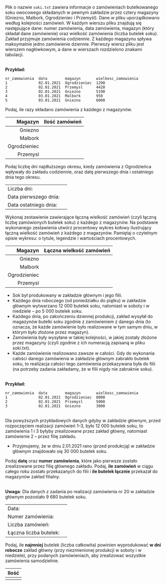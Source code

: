 <TestProvider title="Sok">

Plik o nazwie `soki.txt` zawiera informacje o zamówieniach butelkowanego soku owocowego składanych w pewnym zakładzie przez cztery magazyny (Gniezno, Malbork, Ogrodzieniec i Przemyśl). Dane w pliku uporządkowano według kolejności zamówień. W każdym wierszu pliku znajdują się następujące dane: numer zamówienia, data zamówienia, magazyn (który składał dane zamówienie) oraz wielkość zamówienia (liczba butelek soku). Zakład przyjmuje zamówienia codziennie. Z każdego magazynu spływa maksymalnie jedno zamówienie dziennie. Pierwszy wiersz pliku jest wierszem nagłówkowym, a dane w wierszach rozdzielono znakami tabulacji.

\
**Przykład:**

```
nr_zamowienia  data        magazyn       wielkosc_zamowienia
1              02.01.2021  Ogrodzieniec  1290
2              02.01.2021  Przemysl      4420
3              02.01.2021  Gniezno       5190
4              03.01.2021  Malbork       950
5              03.01.2021  Gniezno       6000
```

  <DownloadBtn urls="/formula-2015/2022/maj/soki.txt" />
</TestProvider>

<TestProvider pkt=1>

Podaj, ile razy składano zamówienia z każdego z magazynów.

|      Magazyn |      Ilość zamówień      |
| -----------: | :----------------------: |
|      Gniezno | <TestInput answer=152 /> |
|      Malbork | <TestInput answer=183 /> |
| Ogrodzieniec | <TestInput answer=222 /> |
|     Przemysl | <TestInput answer=198 /> |

  <AnswerBtn />
</TestProvider>

<TestProvider pkt=2>

Podaj liczbę dni najdłuższego okresu, kiedy zamówienia z Ogrodzieńca wpływały do zakładu codziennie, oraz datę pierwszego dnia i ostatniego dnia tego okresu.

|                       |                                                              |
| :-------------------- | ------------------------------------------------------------ |
| Liczba dni:           | <TestInput answer=8 />                                       |
| Data pierwszego dnia: | <TestInput answer="07.10.2021" placeholder="(dd.mm.rrrr)" /> |
| Data ostatniego dnia: | <TestInput answer="14.10.2021" placeholder="(dd.mm.rrrr)" /> |

  <AnswerBtn />
</TestProvider>

<TestProvider pkt=3>

Wykonaj zestawienie zawierające łączną wielkość zamówień (czyli łączną liczbę zamówionych butelek soku) z każdego z magazynów. Na podstawie wykonanego zestawienia utwórz procentowy wykres kołowy ilustrujący łączną wielkość zamówień z każdego z magazynów. Pamiętaj o czytelnym opisie wykresu: o tytule, legendzie i wartościach procentowych.

|      Magazyn |   Łączna wielkość zamówień   |
| -----------: | :--------------------------: |
|      Gniezno | <TestInput answer=819000 />  |
|      Malbork | <TestInput answer=944240 />  |
| Ogrodzieniec | <TestInput answer=1115560 /> |
|     Przemysl | <TestInput answer=1062920 /> |

  <AnswerBtn />
</TestProvider>

<InfoBox taskNums="5.4 5.5">

- Sok był produkowany w zakładzie głównym i jego filii.
- Każdego dnia roboczego (od poniedziałku do piątku) w zakładzie głównym wytwarzano 12 000 butelek soku, natomiast w soboty i w niedziele – po 5 000 butelek soku.
- Każdego dnia, po zakończeniu dziennej produkcji, zakład wysyłał do magazynów butelki soku zgodnie z zamówieniem z danego dnia (to oznacza, że każde zamówienie było realizowane w tym samym dniu, w którym było złożone przez magazyn).
- Zamówienia były wysyłane w takiej kolejności, w jakiej zostały złożone przez magazyny (czyli zgodnie z ich numeracją zapisaną w pliku soki.txt).
- Każde zamówienie realizowano zawsze w całości. Gdy do wykonania całości danego zamówienia w zakładzie głównym zabrakło butelek soku, to realizacja całości tego zamówienia przekazywana była do filii (na potrzeby zadania zakładamy, że w filii nigdy nie zabraknie soku).

\
**Przykład:**

```
nr_zamowienia  data        magazyn       wielkosc_zamowienia
1              02.01.2021  Ogrodzieniec  8000
2              02.01.2021  Przemysl      5000
3              02.01.2021  Gniezno       3000
```

\
Dla powyższych przykładowych danych gdyby w zakładzie głównym, przed rozpoczęciem realizacji zamówień 1–3, było 12 000 butelek soku, to zamówienia 1 i 3 byłyby zrealizowane przez zakład główny, natomiast zamówienie 2 – przez filię zakładu.

- Przyjmujemy, że w dniu 2.01.2021 rano (przed produkcją) w zakładzie głównym znajdowało się 30 000 butelek soku.

</InfoBox>

<TestProvider pkt=4>

Podaj **datę** oraz **numer zamówienia**, które jako pierwsze zostało zrealizowane przez filię głównego zakładu. Podaj, **ile zamówień** w ciągu całego roku zostało przekazanych do filii i **ile butelek łącznie** przekazał do magazynów zakład filialny.

\
**Uwaga**: Dla danych z zadania po realizacji zamówienia nr 20 w zakładzie głównym pozostało 9 680 butelek soku.

|                        |                                                              |
| :--------------------- | ------------------------------------------------------------ |
| Data:                  | <TestInput answer="19.03.2021" placeholder="(dd.mm.rrrr)" /> |
| Numer zamówienia:      | <TestInput answer=154 />                                     |
| Liczba zamówień:       | <TestInput answer=37 />                                      |
| Łączna liczba butelek: | <TestInput answer=285230 />                                  |

  <AnswerBtn />
</TestProvider>

<TestProvider pkt=2>

Podaj, ile **najmniej** butelek (liczba całkowita) powinien wyprodukować **w dni robocze** zakład główny (przy niezmienionej produkcji w soboty i w niedziele), przy podanych zamówieniach, aby zrealizować wszystkie zamówienia samodzielnie.

|           Ilość            |
| :------------------------: |
| <TestInput answer=13179 /> |

  <AnswerBtn />
</TestProvider>
